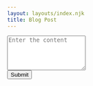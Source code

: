 ```yaml
---
layout: layouts/index.njk
title: Blog Post
---
```


<link rel="stylesheet" href=
"https://stackpath.bootstrapcdn.com/bootstrap/4.3.1/css/bootstrap.min.css"
		integrity="sha384-ggOyR0iXCbMQv3Xipma34MD+dH/1fQ784/j6cY/iJTQUOhcWr7x9JvoRxT2MZw1T"
		crossorigin="anonymous">



<div class="input-group ">
<textarea id="content" class="form-control" placeholder="Enter the content" rows="5"></textarea>
</div>
<div>
<button type="button" id="btn" class="btn btn-primary float-right my-3">Submit</button>
</div>
<div class="input-group">
<div id="posted"></div>
</div>

<script>
    let desc = document.getElementById("content");
    let button = document.querySelector("#btn");
    
    showPost();

    button.addEventListener("click",()=>{
    let posts = localStorage.getItem("content");
    if(posts == null){
        newPost = [];
    }
    else {
        newPost = JSON.parse(posts);
    }
    newPost.push(desc.value);
    localStorage.setItem("content", JSON.stringify(newPost));
    desc.value = "";
    showPost();
    })


    function showPost(){
    let posts = localStorage.getItem("content");
    if (posts == null){
    newPost = [];
    }
    else {
     newPost = JSON.parse(posts);
    }
    let html = "";
  
    newPost.forEach(function(element, index) {
        let cutIt = element.substring(0, 200);
        html += `<div class="card m-3">
                     <div class="card-body m-3">
                       <h5 class="card-title">
                        Post ${index + 1}
                    </h5>
                    <div id="edit" class="card-text"> 
                        <div>${cutIt}....<a href="/post/" class="card-link">Read More</a></div>
                    </div>
                     <button id="${index}" onClick="deletePosts(this.id)"
                    class="btn btn-info">
                    Delete Post
                </button>
                </div>
               </div>`
    })
    let addPost = document.getElementById("posted")
    if (newPost.length != 0) {
        addPost.innerHTML = html;
    }
    else{
        addPost.innerHTML = `Nothing to show! Type your article`;
    }
    }
    
    function deletePosts(index){
    let confirmDel = confirm("Are you sure you want to delete this post?");
    if(!confirmDel) return;

    let posts = localStorage.getItem("content");
    
    if (posts == null) newPost = [];
	
    else newPost = JSON.parse(posts);
  
    newPost.splice(index, 1);
  
    localStorage.setItem("content", JSON.stringify(newPost));
  
    showPost();
    }
    
    
</script>
